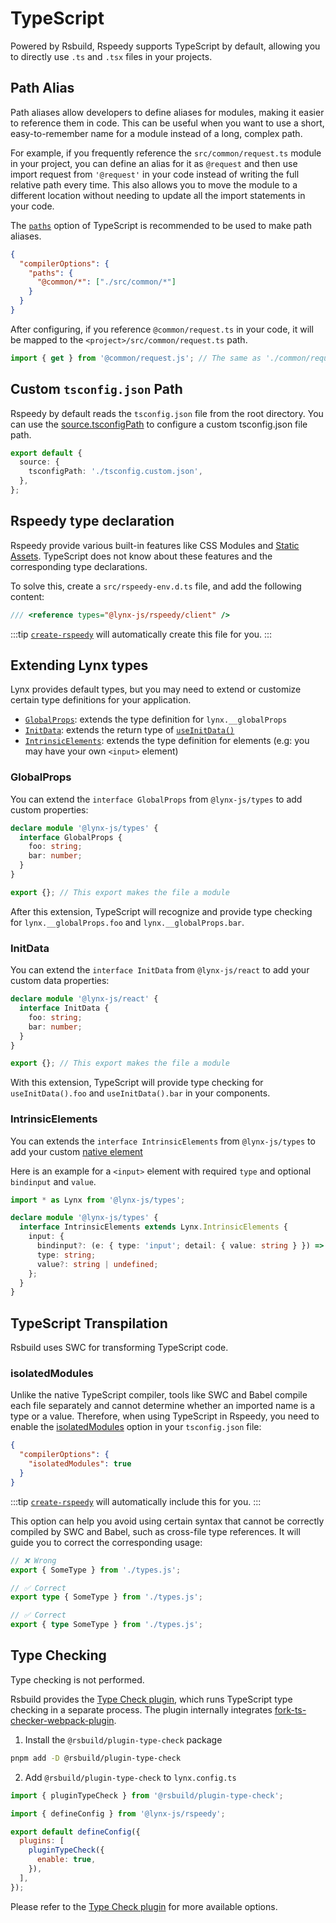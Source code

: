 # TypeScript

Powered by Rsbuild, Rspeedy supports TypeScript by default, allowing you to directly use `.ts` and `.tsx` files in your projects.

## Path Alias

Path aliases allow developers to define aliases for modules, making it easier to reference them in code. This can be useful when you want to use a short, easy-to-remember name for a module instead of a long, complex path.

For example, if you frequently reference the `src/common/request.ts` module in your project, you can define an alias for it as `@request` and then use import request from `'@request'` in your code instead of writing the full relative path every time. This also allows you to move the module to a different location without needing to update all the import statements in your code.

The [`paths`](https://www.typescriptlang.org/tsconfig/#paths) option of TypeScript is recommended to be used to make path aliases.

```json title=tsconfig.json
{
  "compilerOptions": {
    "paths": {
      "@common/*": ["./src/common/*"]
    }
  }
}
```

After configuring, if you reference `@common/request.ts` in your code, it will be mapped to the `<project>/src/common/request.ts` path.

<!-- eslint-disable-next-line import/no-unresolved -->

```js
import { get } from '@common/request.js'; // The same as './common/request.js'
```

## Custom `tsconfig.json` Path

Rspeedy by default reads the `tsconfig.json` file from the root directory. You can use the [source.tsconfigPath](../../api/rspeedy/rspeedy.source.tsconfigpath) to configure a custom tsconfig.json file path.

```ts
export default {
  source: {
    tsconfigPath: './tsconfig.custom.json',
  },
};
```

## Rspeedy type declaration

Rspeedy provide various built-in features like CSS Modules and [Static Assets](./assets.md). TypeScript does not know about these features and the corresponding type declarations.

To solve this, create a `src/rspeedy-env.d.ts` file, and add the following content:

```typescript title=src/rspeedy-env.d.ts
/// <reference types="@lynx-js/rspeedy/client" />
```

:::tip
[`create-rspeedy`](https://npmjs.com/create-rspeedy) will automatically create this file for you.
:::

## Extending Lynx types

Lynx provides default types, but you may need to extend or customize certain type definitions for your application.

- [`GlobalProps`](#globalprops): extends the type definition for `lynx.__globalProps`
- [`InitData`](#initdata): extends the return type of [`useInitData()`](/api/react/Function.useInitData.mdx)
- [`IntrinsicElements`](#intrinsicelements): extends the type definition for elements (e.g: you may have your own `<input>` element)

### GlobalProps

You can extend the `interface GlobalProps` from `@lynx-js/types` to add custom properties:

```ts title="src/global-props.d.ts"
declare module '@lynx-js/types' {
  interface GlobalProps {
    foo: string;
    bar: number;
  }
}

export {}; // This export makes the file a module
```

After this extension, TypeScript will recognize and provide type checking for `lynx.__globalProps.foo` and `lynx.__globalProps.bar`.

### InitData

You can extend the `interface InitData` from `@lynx-js/react` to add your custom data properties:

```ts title="src/init-data.d.ts"
declare module '@lynx-js/react' {
  interface InitData {
    foo: string;
    bar: number;
  }
}

export {}; // This export makes the file a module
```

With this extension, TypeScript will provide type checking for `useInitData().foo` and `useInitData().bar` in your components.

### IntrinsicElements

You can extends the `interface IntrinsicElements` from `@lynx-js/types` to add your custom [native element](/guide/custom-native-component.mdx)

Here is an example for a `<input>` element with required `type` and optional `bindinput` and `value`.

```ts title="src/intrinsic-element.d.ts"
import * as Lynx from '@lynx-js/types';

declare module '@lynx-js/types' {
  interface IntrinsicElements extends Lynx.IntrinsicElements {
    input: {
      bindinput?: (e: { type: 'input'; detail: { value: string } }) => void;
      type: string;
      value?: string | undefined;
    };
  }
}
```

## TypeScript Transpilation

Rsbuild uses SWC for transforming TypeScript code.

### isolatedModules

Unlike the native TypeScript compiler, tools like SWC and Babel compile each file separately and cannot determine whether an imported name is a type or a value. Therefore, when using TypeScript in Rspeedy, you need to enable the [isolatedModules](https://typescriptlang.org/tsconfig/#isolatedModules) option in your `tsconfig.json` file:

```json title="tsconfig.json"
{
  "compilerOptions": {
    "isolatedModules": true
  }
}
```

:::tip
[`create-rspeedy`](https://npmjs.com/create-rspeedy) will automatically include this for you.
:::

This option can help you avoid using certain syntax that cannot be correctly compiled by SWC and Babel, such as cross-file type references. It will guide you to correct the corresponding usage:

<!-- eslint-disable import/no-unresolved, import/export -->

```ts
// ❌ Wrong
export { SomeType } from './types.js';

// ✅ Correct
export type { SomeType } from './types.js';

// ✅ Correct
export { type SomeType } from './types.js';
```

## Type Checking

Type checking is not performed.

Rsbuild provides the [Type Check plugin](https://rsbuild.dev/plugins/list/plugin-type-check), which runs TypeScript type checking in a separate process. The plugin internally integrates [fork-ts-checker-webpack-plugin](https://github.com/TypeStrong/fork-ts-checker-webpack-plugin).

1. Install the `@rsbuild/plugin-type-check` package

```bash
pnpm add -D @rsbuild/plugin-type-check
```

2. Add `@rsbuild/plugin-type-check` to `lynx.config.ts`

```js title=lynx.config.ts
import { pluginTypeCheck } from '@rsbuild/plugin-type-check';

import { defineConfig } from '@lynx-js/rspeedy';

export default defineConfig({
  plugins: [
    pluginTypeCheck({
      enable: true,
    }),
  ],
});
```

Please refer to the [Type Check plugin](https://rsbuild.dev/plugins/list/plugin-type-check) for more available options.
